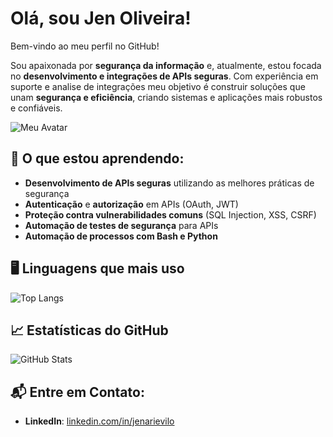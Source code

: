 # Olá, sou Jen Oliveira! 

Bem-vindo ao meu perfil no GitHub!

Sou apaixonada por **segurança da informação** e, atualmente, estou focada no **desenvolvimento e integrações de APIs seguras**. Com experiência em suporte e analise de integrações meu objetivo é construir soluções que unam **segurança e eficiência**, criando sistemas e aplicações mais robustos e confiáveis.

![Meu Avatar](https://www.example.com/avatar.jpg)

## 🚀 O que estou aprendendo:
- **Desenvolvimento de APIs seguras** utilizando as melhores práticas de segurança
- **Autenticação** e **autorização** em APIs (OAuth, JWT)
- **Proteção contra vulnerabilidades comuns** (SQL Injection, XSS, CSRF)
- **Automação de testes de segurança** para APIs
- **Automação de processos com Bash e Python**

## 🖥️ Linguagens que mais uso

![Top Langs](https://github-readme-stats.vercel.app/api/top-langs/?username=yenarievilo&langs_count=10&layout=compact)

## 📈 Estatísticas do GitHub

![GitHub Stats](https://github-readme-stats.vercel.app/api?username=yenarievilo&show_icons=true&hide_title=true&count_private=true&hide_border=true&theme=radical)

## 📬 Entre em Contato:
- **LinkedIn**: [linkedin.com/in/jenarievilo](https://linkedin.com/in/jenarievilo)

